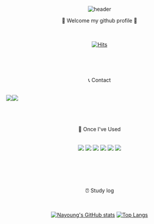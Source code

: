 <div align="center">

  ![header](https://capsule-render.vercel.app/api?type=waving&color=timeGradient&text=Welcome%20to%20nayoung's%20GitHub%20👋&animation=twinkling&fontSize=30&fontAlignY=40&fontAlign=70&height=250)
</div>


<div align="center">
🤞 Welcome my github profile 🤞
</div>
<br/><br/>
<div align="center">
  
  [![Hits](https://hits.seeyoufarm.com/api/count/incr/badge.svg?url=https%3A%2F%2Fgithub.com%2FLeeNaYoung240%2Fhit-counter&count_bg=%23FABEBE&title_bg=%23555555&icon=&icon_color=%23FFBFBF&title=hits&edge_flat=false)](https://hits.seeyoufarm.com)
  </div>
<br/> <br/> <br/>
<div align="center">
  
 📞 Contact 
<br/>
<br/>
 <div style="display:flex; flex-direction:row;">
    <a href="https://www.instagram.com/240_2_or_0/">
        <img src="https://img.shields.io/badge/Instagram-E4405F?style=for-the-badge&logo=Instagram&logoColor=white"> 
    </a>
    <a href="mailto:ajd092710@gmail.com">
        <img src="https://img.shields.io/badge/Gmail-EA4335?style=for-the-badge&logo=Gmail&logoColor=white"> 
    </a>
</div><br><br/><br/><br/>
📑 Once I've Used
</div>
<br/>
<div align="center">
  <br/>
<img src="https://img.shields.io/badge/github-181717?style=for-the-badge&logo=github&logoColor=white">
 <img src="https://img.shields.io/badge/firebase-FFCA28?style=for-the-badge&logo=firebase&logoColor=white">
  <img src="https://img.shields.io/badge/Android Studio-3DDC84?style=for-the-badge&logo=android studio&logoColor=white">
   <img src="https://img.shields.io/badge/OpenCV-5C3EE8?style=for-the-badge&logo=opencv&logoColor=white"> 
   <img src="https://img.shields.io/badge/C++-00599C?style=for-the-badge&logo=cplusplus&logoColor=white"> 
  <img src="https://img.shields.io/badge/Java-007396?style=for-the-badge&logo=OpenJDK&logoColor=white"/>
</div>

<br/><br/><br/><br/>

<div align="center">
⏰ Study log
  
 <br/>
 <br/> <br/>

 
[![Nayoung's GitHub stats](https://github-readme-stats.vercel.app/api?username=LeeNaYoung240)](https://github.com/LeeNaYoung240/github-readme-stats)  [![Top Langs](https://github-readme-stats.vercel.app/api/top-langs/?username=LeeNaYoung240&layout=compact)](https://github.com/anuraghazra/github-readme-stats)
 </div>
 <br/>




